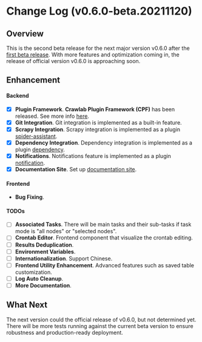 # Change Log (v0.6.0-beta.20211120)

## Overview

This is the second beta release for the next major version v0.6.0 after the [first beta release](https://github.com/crawlab-team/crawlab/releases/tag/v0.6.0-beta.20210803). With more features and optimization coming in, the release of official version v0.6.0 is approaching soon. 

## Enhancement

#### Backend

- [x] **Plugin Framework**. **Crawlab Plugin Framework (CPF)** has been released. See more info [here](https://docs-next.crawlab.cn/en/guide/use-crawlab/basic-concepts/plugin.html).
- [x] **Git Integration**. Git integration is implemented as a built-in feature.
- [x] **Scrapy Integration**. Scrapy integration is implemented as a plugin [spider-assistant](https://github.com/crawlab-team/plugin-spider-assistant).
- [x] **Dependency Integration**. Dependency integration is implemented as a plugin [dependency](https://github.com/crawlab-team/plugin-dependency).
- [x] **Notifications**. Notifications feature is implemented as a plugin [notification](https://github.com/crawlab-team/plugin-notification).
- [x] **Documentation Site**. Set up [documentation site](https://docs-next.crawlab.cn/en).

#### Frontend
- **Bug Fixing**.

#### TODOs
- [ ] **Associated Tasks**. There will be main tasks and their sub-tasks if task mode is "all nodes" or "selected nodes".
- [ ] **Crontab Editor**. Frontend component that visualize the crontab editing.
- [ ] **Results Deduplication**.
- [ ] **Environment Variables**.
- [ ] **Internationalization**. Support Chinese.
- [ ] **Frontend Utility Enhancement**. Advanced features such as saved table customization. 
- [ ] **Log Auto Cleanup**.
- [ ] **More Documentation**. 

## What Next

The next version could the official release of v0.6.0, but not determined yet. There will be more tests running against the current beta version to ensure robustness and production-ready deployment.
